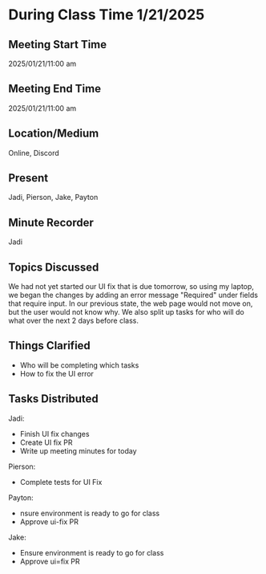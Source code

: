 # During Class Time 1/21/2025
## Meeting Start Time

2025/01/21/11:00 am
## Meeting End Time

2025/01/21/11:00 am
## Location/Medium
Online, Discord
## Present

Jadi, Pierson, Jake, Payton
## Minute Recorder

Jadi
## Topics Discussed
We had not yet started our UI fix that is due tomorrow, so using my laptop, we began the changes by adding an error message "Required" under fields that require input. In our previous state, the web page would not move on, but the user would not know why. We also split up tasks for who will do what over the next 2 days before class.

## Things Clarified
- Who will be completing which tasks
- How to fix the UI error

## Tasks Distributed

Jadi:
- Finish UI fix changes
- Create UI fix PR
- Write up meeting minutes for today

Pierson:
- Complete tests for UI Fix 

Payton:
- nsure environment is ready to go for class
- Approve ui-fix PR

Jake:
- Ensure environment is ready to go for class
- Approve ui=fix PR
